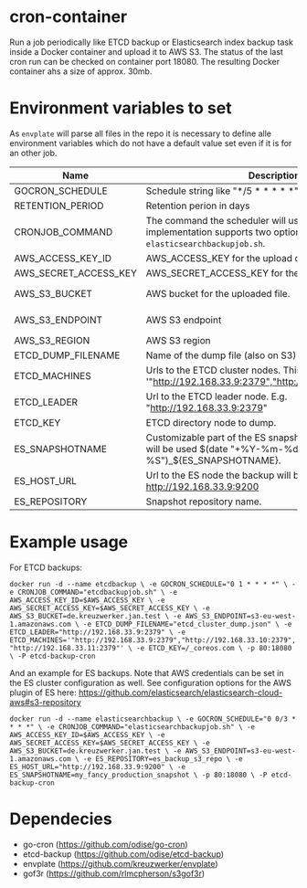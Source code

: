 # cron-container

Run a job periodically like ETCD backup or Elasticsearch index backup task inside a Docker container and upload it to AWS S3.
The status of the last cron run can be checked on container port 18080. 
The resulting Docker container ahs a size of approx. 30mb.

# Environment variables to set

As `envplate` will parse all files in the repo it is necessary to define alle environment variables which 
do not have a default value set even if it is for an other job.

| Name | Description | Default | used by job |
|------|-------------|---------|-------------|
| GOCRON_SCHEDULE | Schedule string like "*/5 * * * * *" | None | global |
| RETENTION_PERIOD | Retention perion in days | 14 | global |
| CRONJOB_COMMAND | The command the scheduler will use. The current implementation supports two options: `etcbackupjob.sh` and `elasticsearchbackupjob.sh`. | "etcbackupjob.sh" | global |
| AWS_ACCESS_KEY_ID | AWS_ACCESS_KEY for the upload of the dump. | None | etcdbackupjob.sh |
| AWS_SECRET_ACCESS_KEY | AWS_SECRET_ACCESS_KEY for the upload of the dump. | None | etcdbackupjob.sh |
| AWS_S3_BUCKET | AWS bucket for the uploaded file.| None | etcdbackupjob.sh, elasticsearchbackupjob.sh |
| AWS_S3_ENDPOINT | AWS S3 endpoint | s3-eu-west-1.amazonaws.com | etcdbackupjob.sh, elasticsearchbackupjob.sh |
| AWS_S3_REGION | AWS S3 region | eu-west | elasticsearchbackupjob.sh |
| ETCD_DUMP_FILENAME | Name of the dump file (also on S3) | dump.json | etcdbackupjob.sh |
| ETCD_MACHINES | Urls to the ETCD cluster nodes. This is a list of strings. E.g. '"http://192.168.33.9:2379","http://192.168.33.10:2379"' | "http://localhost:2379" | etcdbackupjob.sh |
| ETCD_LEADER | Url to the ETCD leader node. E.g. "http://192.168.33.9:2379" | http://localhost:2379 | etcdbackupjob.sh |
| ETCD_KEY | ETCD directory node to dump. | /_coreos.com | etcdbackupjob.sh |
| ES_SNAPSHOTNAME | Customizable part of the ES snapshot name. Pattern that will be used $(date "+%Y-%m-%d-%H-%M-%S")_${ES_SNAPSHOTNAME}. | _ | elasticsearchbackupjob.sh |
| ES_HOST_URL | Url to the ES node the backup will be triggered e.g. http://192.168.33.9:9200 | http://localhost:9200 | elasticsearchbackupjob.sh |
| ES_REPOSITORY | Snapshot repository name. | default_repo | elasticsearchbackupjob.sh |

# Example usage

For ETCD backups:

`
docker run -d --name etcdbackup \
         -e GOCRON_SCHEDULE="0 1 * * * *" \
         -e CRONJOB_COMMAND="etcdbackupjob.sh" \
         -e AWS_ACCESS_KEY_ID=$AWS_ACCESS_KEY \
         -e AWS_SECRET_ACCESS_KEY=$AWS_SECRET_ACCESS_KEY \
         -e AWS_S3_BUCKET=de.kreuzwerker.jan.test \
         -e AWS_S3_ENDPOINT=s3-eu-west-1.amazonaws.com \
         -e ETCD_DUMP_FILENAME="etcd_cluster_dump.json" \
         -e ETCD_LEADER="http://192.168.33.9:2379" \
         -e ETCD_MACHINES='"http://192.168.33.9:2379","http://192.168.33.10:2379","http://192.168.33.11:2379"' \
         -e ETCD_KEY=/_coreos.com \
         -p 80:18080 \
         -P etcd-backup-cron
`

And an example for ES backups. Note that AWS credentials can be set in the ES cluster configuration as well. See configuration
options for the AWS plugin of ES here: https://github.com/elasticsearch/elasticsearch-cloud-aws#s3-repository

`
docker run -d --name elasticsearchbackup \
         -e GOCRON_SCHEDULE="0 0/3 * * * *" \
         -e CRONJOB_COMMAND="elasticsearchbackupjob.sh" \
         -e AWS_ACCESS_KEY_ID=$AWS_ACCESS_KEY \
         -e AWS_SECRET_ACCESS_KEY=$AWS_SECRET_ACCESS_KEY \
         -e AWS_S3_BUCKET=de.kreuzwerker.jan.test \
         -e AWS_S3_ENDPOINT=s3-eu-west-1.amazonaws.com \
         -e ES_REPOSITORY=es_backup_s3_repo \
         -e ES_HOST_URL="http://192.168.33.9:9200" \
         -e ES_SNAPSHOTNAME=my_fancy_production_snapshot \
         -p 80:18080 \
         -P etcd-backup-cron
`

# Dependecies

* go-cron (https://github.com/odise/go-cron)
* etcd-backup (https://github.com/odise/etcd-backup)
* envplate (https://github.com/kreuzwerker/envplate)
* gof3r (https://github.com/rlmcpherson/s3gof3r)


